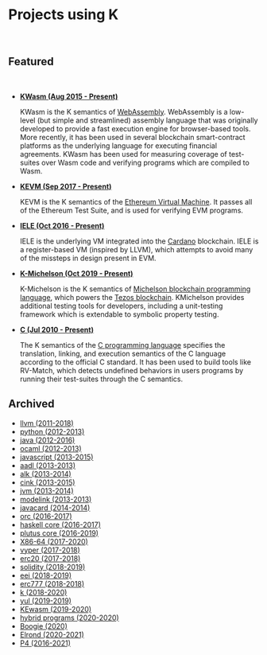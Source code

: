 # Projects using K

<br>

## Featured

<br>

- **[KWasm (Aug 2015 - Present)](https://github.com/kframework/wasm-semantics)**

  KWasm is the K semantics of [WebAssembly](https://webassembly.github.io/spec/).
  WebAssembly is a low-level (but simple and streamlined) assembly language that was originally developed to provide a fast execution engine for browser-based tools.
  More recently, it has been used in several blockchain smart-contract platforms as the underlying language for executing financial agreements.
  KWasm has been used for measuring coverage of test-suites over Wasm code and verifying programs which are compiled to Wasm.

- **[KEVM (Sep 2017 - Present)](https://jellopaper.org/)**

  KEVM is the K semantics of the [Ethereum Virtual Machine](https://ethereum.org/en/developers/docs/evm/).
  It passes all of the Ethereum Test Suite, and is used for verifying EVM programs.

- **[IELE (Oct 2016 - Present)](https://ielelang.org/)**

  IELE is the underlying VM integrated into the [Cardano](https://cardano.org/) blockchain.
  IELE is a register-based VM (inspired by LLVM), which attempts to avoid many of the missteps in design present in EVM.

- **[K-Michelson (Oct 2019 - Present)](https://runtimeverification.github.io/michelson-semantics)**

  K-Michelson is the K semantics of [Michelson blockchain programming language](https://www.michelson.org/), which powers the [Tezos blockchain](https://tezos.com/).
  KMichelson provides additional testing tools for developers, including a unit-testing framework which is extendable to symbolic property testing.

- **[C (Jul 2010 - Present)](https://github.com/kframework/c-semantics)**

  The K semantics of the [C programming language](<https://en.wikipedia.org/wiki/C_(programming_language)>) specifies the translation, linking, and execution semantics of the C language according to the official C standard.
  It has been used to build tools like RV-Match, which detects undefined behaviors in users programs by running their test-suites through the C semantics.

## Archived

- [llvm (2011-2018)](https://github.com/kframework/llvm-semantics)
- [python (2012-2013)](https://github.com/kframework/python-semantics)
- [java (2012-2016)](https://github.com/kframework/java-semantics)
- [ocaml (2012-2013)](https://github.com/kframework/ocaml-semantics)
- [javascript (2013-2015)](https://github.com/kframework/javascript-semantics)
- [aadl (2013-2013)](https://github.com/kframework/aadl-semantics)
- [alk (2013-2014)](https://github.com/kframework/alk-semantics)
- [cink (2013-2015)](https://github.com/kframework/cink-semantics)
- [jvm (2013-2014)](https://github.com/kframework/jvm-semantics)
- [modelink (2013-2013)](https://github.com/kframework/modelink-semantics)
- [javacard (2014-2014)](https://github.com/kframework/javacard-semantics)
- [orc (2016-2017)](https://github.com/kframework/orc-semantics)
- [haskell core (2016-2017)](https://github.com/kframework/haskell-core-semantics)
- [plutus core (2016-2019)](https://github.com/kframework/plutus-core-semantics)
- [X86-64 (2017-2020)](https://github.com/kframework/X86-64-semantics)
- [vyper (2017-2018)](https://github.com/kframework/vyper-semantics)
- [erc20 (2017-2018)](https://github.com/runtimeverification/erc20-semantics)
- [solidity (2018-2019)](https://github.com/kframework/solidity-semantics)
- [eei (2018-2019)](https://github.com/kframework/eei-semantics)
- [erc777 (2018-2018)](https://github.com/runtimeverification/erc777-semantics)
- [k (2018-2020)](https://github.com/kframework/k-in-k)
- [yul (2019-2019)](https://github.com/ethereum/yul-semantics)
- [KEwasm (2019-2020)](https://github.com/kframework/ewasm-semantics)
- [hybrid programs (2020-2020)](https://github.com/Formal-Systems-Laboratory/hybrid-programs-semantics)
- [Boogie (2020)](https://github.com/kframework/boogie-semantics)
- [Elrond (2020-2021)](https://github.com/runtimeverification/elrond-semantics)
- [P4 (2016-2021)](https://github.com/kframework/p4-semantics)
